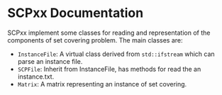 # SCPxx Documentation

SCPxx implement some classes for reading and representation of the components
of set covering problem. The main classes are:

* `InstanceFile`: A virtual class derived from `std::ifstream` which can parse an instance file.
* `SCPFile`: Inherit from InstanceFile, has methods for read the an instance.txt.
* `Matrix`: A matrix representing an instance of set covering.
